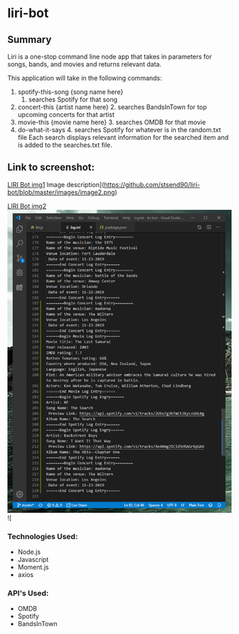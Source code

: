 # liri-bot

## Summary
Liri is a one-stop command line node app that takes in parameters for songs, bands, and movies and returns relevant data.

This application will take in the following commands:

1. spotify-this-song {song name here}
    1.  searches Spotify for that song
2. concert-this {artist name here}
    2.  searches BandsInTown for top upcoming concerts for that artist
3. movie-this {movie name here}
    3.  searches OMDB for that movie
4. do-what-it-says
    4.  searches Spotify for whatever is in the random.txt file
Each search displays relevant information for the searched item and is added to the searches.txt file.

## Link to screenshot:
[LIRI Bot img1](https://gyazo.com/050c4f5571381ad252d63f2d466219b0)
Image description](https://github.com/stsend90/liri-bot/blob/master/images/image2.png)

[LIRI Bot img2](https://gyazo.com/03b99a8cfb4376868b21870ed71bb440)
![Image description](https://github.com/stsend90/liri-bot/blob/master/images/image1.png)![
### Technologies Used:
* Node.js
* Javascript
* Moment.js
* axios

### API's Used:
* OMDB
* Spotify
* BandsInTown
